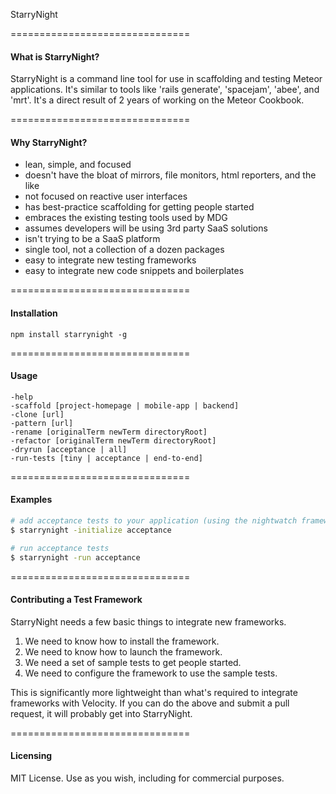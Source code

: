 StarryNight

===============================
#### What is StarryNight?  

StarryNight is a command line tool for use in scaffolding and testing Meteor applications. It's similar to tools like 'rails generate', 'spacejam', 'abee', and 'mrt'. It's a direct result of 2 years of working on the Meteor Cookbook.

===============================
#### Why StarryNight?  

- lean, simple, and focused  
- doesn't have the bloat of mirrors, file monitors, html reporters, and the like  
- not focused on reactive user interfaces  
- has best-practice scaffolding for getting people started  
- embraces the existing testing tools used by MDG  
- assumes developers will be using 3rd party SaaS solutions  
- isn't trying to be a SaaS platform  
- single tool, not a collection of a dozen packages  
- easy to integrate new testing frameworks  
- easy to integrate new code snippets and boilerplates  

===============================
#### Installation  

````
npm install starrynight -g
````

===============================
#### Usage  

````
-help
-scaffold [project-homepage | mobile-app | backend]
-clone [url]
-pattern [url]
-rename [originalTerm newTerm directoryRoot]
-refactor [originalTerm newTerm directoryRoot]
-dryrun [acceptance | all]
-run-tests [tiny | acceptance | end-to-end]
````

===============================
#### Examples  

````sh
# add acceptance tests to your application (using the nightwatch framework)
$ starrynight -initialize acceptance

# run acceptance tests
$ starrynight -run acceptance
````


===============================
#### Contributing a Test Framework

StarryNight needs a few basic things to integrate new frameworks.

1.  We need to know how to install the framework.
2.  We need to know how to launch the framework.
3.  We need a set of sample tests to get people started.
4.  We need to configure the framework to use the sample tests.

This is significantly more lightweight than what's required to integrate frameworks with Velocity.  If you can do the above and submit a pull request, it will probably get into StarryNight.  


===============================
#### Licensing

MIT License. Use as you wish, including for commercial purposes.
